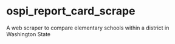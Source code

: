 # ospi_report_card_scrape
A web scraper to compare elementary schools within a district in Washington State
